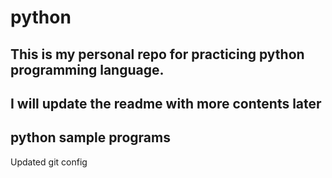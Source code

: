 # python
## This is my personal repo for practicing python programming language.
## I will update the readme with more contents later
## python sample programs


Updated git config
